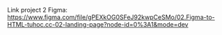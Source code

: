 Link project 2 Figma:
https://www.figma.com/file/gPEXkOG0SFeJ92kwpCeSMo/02.Figma-to-HTML-tuhoc.cc-02-landing-page?node-id=0%3A1&mode=dev
